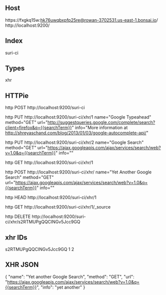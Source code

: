 ## Host
https://fxgkq15w:hk76uwqbxpfp25re@rowan-3702531.us-east-1.bonsai.io/
http://localhost:9200/

## Index
suri-ci

## Types
xhr

## HTTPie

http POST http://localhost:9200/suri-ci

http PUT http://localhost:9200/suri-ci/xhr/1 name="Google Typeahead" method="GET" url="http://suggestqueries.google.com/complete/search?client=firefox&q={{searchTerm}}" info="More information at http://shreyaschand.com/blog/2013/01/03/google-autocomplete-api/"

http PUT http://localhost:9200/suri-ci/xhr/2 name="Google Search" method="GET" url="https://ajax.googleapis.com/ajax/services/search/web?v=1.0&q={{searchTerm}}" info=""

http GET http://localhost:9200/suri-ci/xhr/1


http POST http://localhost:9200/suri-ci/xhr/ name="Yet Another Google Search" method="GET" url="https://ajax.googleapis.com/ajax/services/search/web?v=1.0&q={{searchTerm}}" info=""

http HEAD http://localhost:9200/suri-ci/xhr/1

http GET http://localhost:9200/suri-ci/xhr/1/_source

http DELETE http://localhost:9200/suri-ci/xhr/s2RTMUPgQQCINGv5Jcc9GQ




## xhr IDs
s2RTMUPgQQCINGv5Jcc9GQ
1
2



## XHR JSON
{
  "name": "Yet another Google Search",
  "method": "GET",
  "url": "https://ajax.googleapis.com/ajax/services/search/web?v=1.0&q={{searchTerm}}",
  "info": "yet another"
}
